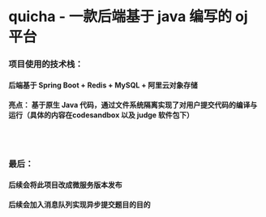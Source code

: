 # quicha - 一款后端基于 java 编写的 oj 平台</br>

### 项目使用的技术栈：</br>
#### 后端基于 Spring Boot + Redis + MySQL + 阿里云对象存储
#### 亮点： 基于原生 Java 代码，通过文件系统隔离实现了对用户提交代码的编译与运行（具体的内容在codesandbox 以及 judge 软件包下）</br></br></br></br>

### 最后：</br>
#### 后续会将此项目改成微服务版本发布
#### 后续会加入消息队列实现异步提交题目的目的

